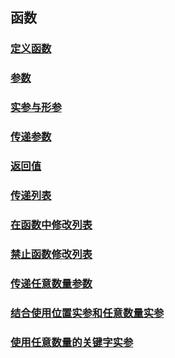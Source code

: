 ## 函数

### [定义函数](./function.py)

### [参数](./param.py)

### [实参与形参](./real-formal-param.py)

### [传递参数](./transfer-param.md)

### [返回值](./return.md)

### [传递列表](./list.py)

### [在函数中修改列表](./modify-list.py)

### [禁止函数修改列表](./prohibit-modify-list.py)

### [传递任意数量参数](./arbitrary-param.py)

### [结合使用位置实参和任意数量实参](./position-arbitrary-param.py)

### [使用任意数量的关键字实参](./keyword-arbitrary-param.py)
